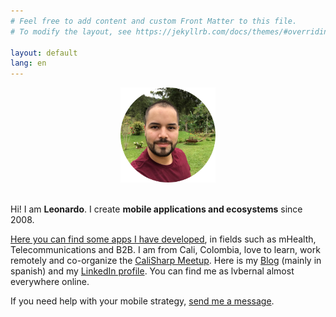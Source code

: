 ```yaml
---
# Feel free to add content and custom Front Matter to this file.
# To modify the layout, see https://jekyllrb.com/docs/themes/#overriding-theme-defaults

layout: default
lang: en
---
```


<center>
    <img src="/images/profile.png" height="152" />
    <br/><br/>
</center>

Hi! I am __Leonardo__. I create __mobile applications and ecosystems__ since 2008.

[Here you can find some apps I have developed](/apps), in fields such as mHealth, Telecommunications and B2B. I am from Cali, Colombia, love to learn, work remotely and co-organize the [CaliSharp Meetup](https://www.meetup.com/CaliSharpCO/). Here is my [Blog](https://blog.lvbernal.com/) (mainly in spanish) and my [LinkedIn profile](https://www.linkedin.com/in/lvbernal/). You can find me as lvbernal almost everywhere online.

If you need help with your mobile strategy, [send me a message](https://www.linkedin.com/in/lvbernal/).
